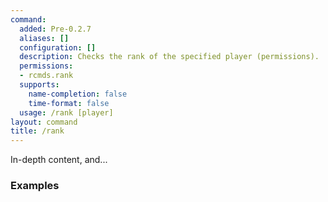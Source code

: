 ```yaml
---
command:
  added: Pre-0.2.7
  aliases: []
  configuration: []
  description: Checks the rank of the specified player (permissions).
  permissions:
  - rcmds.rank
  supports:
    name-completion: false
    time-format: false
  usage: /rank [player]
layout: command
title: /rank
---
```


In-depth content, and...

### Examples

